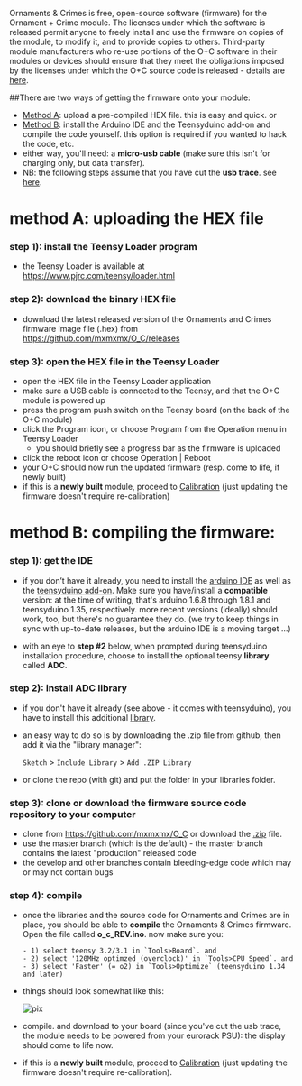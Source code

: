 Ornaments & Crimes is free, open-source software (firmware) for the Ornament + Crime module. The licenses under which the software is released permit anyone to freely install and use the firmware on copies of the module, to modify it, and to provide copies to others. Third-party module manufacturers who re-use portions of the O+C software in their modules or devices should ensure that they meet the obligations imposed by the licenses under which the O+C source code is released - details are [here](/O_C/licensing/).

##There are two ways of getting the firmware onto your module:

- [Method A](#method-a-uploading-the-hex-file): upload a pre-compiled HEX file. this is easy and quick. or
- [Method B](#method-b-compiling-the-firmware): install the Arduino IDE and the Teensyduino add-on and compile the code yourself. this option is required if you wanted to hack the code, etc.
- either way, you'll need: a **micro-usb cable** (make sure this isn't for charging only, but data transfer).
- NB: the following steps assume that you have cut the **usb trace**. see [here](/O_C/build-it/#finally-prepare-the-teensy).

# method A: uploading the HEX file

### step 1): install the Teensy Loader program

- the Teensy Loader is available at https://www.pjrc.com/teensy/loader.html

### step 2): download the binary HEX file

- download the latest released version of the Ornaments and Crimes firmware image file (.hex) from https://github.com/mxmxmx/O_C/releases

### step 3): open the HEX file in the Teensy Loader

- open the HEX file in the Teensy Loader application
- make sure a USB cable is connected to the Teensy, and that the O+C module is powered up
- press the program push switch on the Teensy board (on the back of the O+C module)
- click the Program icon, or choose Program from the Operation menu in Teensy Loader
  - you should briefly see a progress bar as the firmware is uploaded
- click the reboot icon or choose Operation | Reboot
- your O+C should now run the updated firmware (resp. come to life, if newly built)
- if this is a **newly built** module, proceed to [Calibration](/O_C/calibration/) (just updating the firmware doesn't require re-calibration)

# method B: compiling the firmware:

### step 1): get the IDE

- if you don’t have it already, you need to install the [arduino IDE](https://www.arduino.cc/en/Main/Software) as well as the [teensyduino add-on](https://www.pjrc.com/teensy/td_download.html). Make sure you have/install a **compatible** version: at the time of writing, that's arduino 1.6.8 through 1.8.1 and teensyduino 1.35, respectively. more recent versions (ideally) should work, too, but there's no guarantee they do. (we try to keep things in sync with up-to-date releases, but the arduino IDE is a moving target ...)

- with an eye to **step #2** below, when prompted during teensyduino installation procedure, choose to install the optional teensy **library** called **ADC**.

### step 2): install ADC library

- if you don't have it already (see above - it comes with teensyduino), you have to install this additional [library](https://github.com/pedvide/ADC). 

- an easy way to do so is by downloading the .zip file from github, then add it via the "library manager": 

  `Sketch` > `Include Library` > `Add .ZIP Library`

- or clone the repo (with git) and put the folder in your libraries folder.

### step 3): clone or download the firmware source code repository to your computer
- clone from https://github.com/mxmxmx/O_C or download the [.zip](https://github.com/mxmxmx/O_C/archive/master.zip) file.
- use the master branch (which is the default) - the master branch contains the latest "production" released code
- the develop and other branches contain bleeding-edge code which may or may not contain bugs
  
### step 4): compile

- once the libraries and the source code for Ornaments and Crimes are in place, you should be able to **compile** the Ornaments & Crimes firmware. Open the file called **o_c_REV.ino**. now make sure you:

      - 1) select teensy 3.2/3.1 in `Tools>Board`. and 
      - 2) select '120MHz optimzed (overclock)' in `Tools>CPU Speed`. and
      - 3) select 'Faster' (= o2) in `Tools>Optimize` (teensyduino 1.34 and later)

- things should look somewhat like this:

  ![pix](https://c2.staticflickr.com/2/1618/26563326745_d2d662877a_o.png)

- compile. and download to your board (since you've cut the usb trace, the module needs to be powered from your eurorack PSU): the display should come to life now.

-  if this is a **newly built** module, proceed to [Calibration](/O_C/calibration/) (just updating the firmware doesn't require re-calibration).
